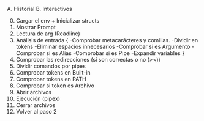 A. Historial
B. Interactivos

0.  Cargar el env + Inicializar structs
1.  Mostrar Prompt
2.  Lectura de arg (Readline)
3.  Análisis de entrada
		{
			-Comprobar metacarácteres y comillas.
			-Dividir en tokens
			-Eliminar espacios innecesarios
			-Comprobar si es Argumento
			-Comprobar si es Alias
			-Comprobar si es Pipe
			-Expandir variables
		}
4.  Comprobar las redirecciones (si son correctas o no (><))
5.  Dividir comandos por pipes
6.  Comprobar tokens en Built-in
7.  Comprobar tokens en PATH
8.  Comprobar si token es Archivo
9.  Abrir archivos
10. Ejecución (pipex)
11. Cerrar archivos
12. Volver al paso 2